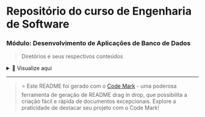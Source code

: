 # Repositório do curso de Engenharia de Software 

### Módulo: Desenvolvimento de Aplicações de Banco de Dados 

> Diretórios e seus respectivos conteúdos

<details>
<summary>📂 Visualize aqui</summary>

| Pasta        | Conteúdo                                           |
| ------------ | -------------------------------------------------- |
| dia_01       | Introdução aos Sistemas de Banco de Dados          |
| dia_02       | Projeto de Banco de Dados                          |
| dia_03       | Modelagem Conceitual                               |
| dia_04       | Modelagem Lógica                                   |
| Sem Conteúdo | Instalação das Ferramentas                         |
| dia_06       | Princípios do comando SQL                          |
| Sem Conteúdo | Prática em um Projeto Completo                     |
| Sem Conteúdo | Consultas mais complexas                           |
| Sem Conteúdo | Consultas com agrupamento, totalização e ordenação |
| Sem Conteúdo | Segurança de Dados em SQL                          |
| dia_11       | Introdução à Linguagem PL/SQL                      |

</details>

---
> ⭐️ Este README foi gerado com o [Code Mark](https://codemark.com.br) - uma poderosa ferramenta de geração de README drag in drop, que possibilita a criação fácil e rápida de documentos excepcionais. Explore a praticidade de destacar seu projeto com o Code Mark!